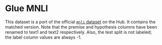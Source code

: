 # Glue MNLI

This dataset is a port of the official [`mnli` dataset](https://huggingface.co/datasets/glue/viewer/mnli/train) on the Hub. 
It contains the matched version.
Note that the premise and hypothesis columns have been renamed to text1 and text2 respectively.
Also, the test split is not labeled; the label column values are always -1.
